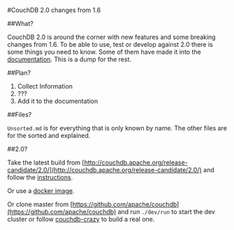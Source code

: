 #CouchDB 2.0 changes from 1.6

##What?

CouchDB 2.0 is around the corner with new features and some breaking changes
from 1.6. To be able to use, test or develop against 2.0 there is some things
you need to know. Some of them have made it into the
[documentation](http://docs.couchdb.org/en/latest/).
This is a dump for the rest.

##Plan?

1. Collect Information
2. ???
3. Add it to the documentation

##Files?

`Unsorted.md` is for everything that is only known by name. The other files
are for the sorted and explained.

##2.0?

Take the latest build from
[http://couchdb.apache.org/release-candidate/2.0/](http://couchdb.apache.org/release-candidate/2.0/)
and follow the
[instructions](https://docs.google.com/document/d/1BtndYr-0KDQTqBSLVdJoR_8C5ObYjT1RBo_Qyh5ykdQ).

Or use a [docker image](https://github.com/klaemo/docker-couchdb).

Or clone master from
[https://github.com/apache/couchdb](https://github.com/apache/couchdb)
and run `./dev/run` to start the dev cluster or follow
[couchdb-crazy](https://github.com/mar-ia/couchdb-crazy) to build a real one.
